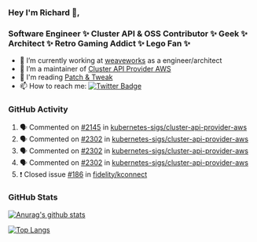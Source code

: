 ### Hey I'm Richard 👋, 

<h3 align="left">Software Engineer ✨ Cluster API & OSS Contributor ✨ Geek ✨ Architect ✨ Retro Gaming Addict ✨ Lego Fan ✨</h3>

- 🔭 I’m currently working at [weaveworks](https://github.com/weaveworks) as a engineer/architect
- 👯 I’m a maintainer of [Cluster API Provider AWS](https://github.com/kubernetes-sigs/cluster-api-provider-aws)
- 💬 I'm reading [Patch & Tweak](https://bjooks.com/products/patch-tweak-exploring-modular-synthesis)
- 📫 How to reach me: [![Twitter Badge](https://img.shields.io/badge/-@fruit_case-00acee?style=flat&logo=Twitter&logoColor=white)](https://twitter.com/intent/follow?screen_name=fruit_case "Follow on Twitter")

### GitHub Activity 

<!--START_SECTION:activity-->
1. 🗣 Commented on [#2145](https://github.com/kubernetes-sigs/cluster-api-provider-aws/issues/2145) in [kubernetes-sigs/cluster-api-provider-aws](https://github.com/kubernetes-sigs/cluster-api-provider-aws)
2. 🗣 Commented on [#2302](https://github.com/kubernetes-sigs/cluster-api-provider-aws/issues/2302) in [kubernetes-sigs/cluster-api-provider-aws](https://github.com/kubernetes-sigs/cluster-api-provider-aws)
3. 🗣 Commented on [#2302](https://github.com/kubernetes-sigs/cluster-api-provider-aws/issues/2302) in [kubernetes-sigs/cluster-api-provider-aws](https://github.com/kubernetes-sigs/cluster-api-provider-aws)
4. 🗣 Commented on [#2302](https://github.com/kubernetes-sigs/cluster-api-provider-aws/issues/2302) in [kubernetes-sigs/cluster-api-provider-aws](https://github.com/kubernetes-sigs/cluster-api-provider-aws)
5. ❗️ Closed issue [#186](https://github.com/fidelity/kconnect/issues/186) in [fidelity/kconnect](https://github.com/fidelity/kconnect)
<!--END_SECTION:activity-->

### GitHub Stats

[![Anurag's github stats](https://github-readme-stats.vercel.app/api?username=richardcase&count_private=true&show_icons=true)](https://github.com/anuraghazra/github-readme-stats)

[![Top Langs](https://github-readme-stats.vercel.app/api/top-langs/?username=richardcase&hide=html&layout=compact)](https://github.com/anuraghazra/github-readme-stats)
